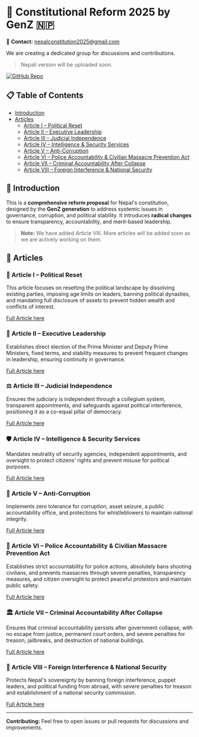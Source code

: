 # 📜 Constitutional Reform 2025 by GenZ 🇳🇵

📧 **Contact:** [nepalconstitution2025@gmail.com](mailto:nepalconstitution2025@gmail.com)

We are creating a dedicated group for discussions and contributions.

> Nepali version will be uploaded soon.

[![GitHub Repo](https://img.shields.io/badge/GitHub-Repo-blue)](https://github.com/nepalconstitution2025-genz/nepal-genz-constitution-reform)

## 📋 Table of Contents

- [Introduction](#introduction)
- [Articles](#articles)
  - [Article I – Political Reset](https://github.com/nepalconstitution2025-genz/nepal-genz-constitution-reform/blob/main/Article%20I%20%E2%80%93%20Political%20Reset.md)
  - [Article II – Executive Leadership](https://github.com/nepalconstitution2025-genz/nepal-genz-constitution-reform/blob/main/Article%20II%20%E2%80%93%20Executive%20Leadership.md)
  - [Article III – Judicial Independence](https://github.com/nepalconstitution2025-genz/nepal-genz-constitution-reform/blob/main/Article%20III%20%E2%80%93%20Judicial%20Independence.md)
  - [Article IV – Intelligence & Security Services](https://github.com/nepalconstitution2025-genz/nepal-genz-constitution-reform/blob/main/Article%20IV%20%E2%80%93%20Intelligence%20%26%20Security%20Services.md)
  - [Article V – Anti-Corruption](https://github.com/nepalconstitution2025-genz/nepal-genz-constitution-reform/blob/main/Article%20V%20%E2%80%93%20Anti-Corruption.md)
  - [Article VI – Police Accountability & Civilian Massacre Prevention Act](https://github.com/nepalconstitution2025-genz/nepal-genz-constitution-reform/blob/main/Article%20VI%20%E2%80%93%20Police%20Accountability%20%26%20Civilian%20Massacre%20Prevention%20Act.md)
  - [Article VII – Criminal Accountability After Collapse](https://github.com/nepalconstitution2025-genz/nepal-genz-constitution-reform/blob/main/Article%20VII%20%E2%80%93%20Criminal%20Accountability%20After%20Collapse.md)
  - [Article VIII – Foreign Interference & National Security](https://github.com/nepalconstitution2025-genz/nepal-genz-constitution-reform/blob/main/Article%20VIII%20%E2%80%93%20Foreign%20Interference%20%26%20National%20Security.md)

## 🌟 Introduction

This is a **comprehensive reform proposal** for Nepal's constitution, designed by the **GenZ generation** to address systemic issues in governance, corruption, and political stability. It introduces **radical changes** to ensure transparency, accountability, and merit-based leadership.

> **Note:** We have added Article VIII. More articles will be added soon as we are actively working on them.

## 📖 Articles

### 🔄 Article I – Political Reset

This article focuses on resetting the political landscape by dissolving existing parties, imposing age limits on leaders, banning political dynasties, and mandating full disclosure of assets to prevent hidden wealth and conflicts of interest.

[Full Article here](https://github.com/nepalconstitution2025-genz/nepal-genz-constitution-reform/blob/main/Article%20I%20%E2%80%93%20Political%20Reset.md)

### 👥 Article II – Executive Leadership

Establishes direct election of the Prime Minister and Deputy Prime Ministers, fixed terms, and stability measures to prevent frequent changes in leadership, ensuring continuity in governance.

[Full Article here](https://github.com/nepalconstitution2025-genz/nepal-genz-constitution-reform/blob/main/Article%20II%20%E2%80%93%20Executive%20Leadership.md)

### ⚖️ Article III – Judicial Independence

Ensures the judiciary is independent through a collegium system, transparent appointments, and safeguards against political interference, positioning it as a co-equal pillar of democracy.

[Full Article here](https://github.com/nepalconstitution2025-genz/nepal-genz-constitution-reform/blob/main/Article%20III%20%E2%80%93%20Judicial%20Independence.md)

### 🛡️ Article IV – Intelligence & Security Services

Mandates neutrality of security agencies, independent appointments, and oversight to protect citizens' rights and prevent misuse for political purposes.

[Full Article here](https://github.com/nepalconstitution2025-genz/nepal-genz-constitution-reform/blob/main/Article%20IV%20%E2%80%93%20Intelligence%20%26%20Security%20Services.md)

### 🚫 Article V – Anti-Corruption

Implements zero tolerance for corruption, asset seizure, a public accountability office, and protections for whistleblowers to maintain national integrity.

[Full Article here](https://github.com/nepalconstitution2025-genz/nepal-genz-constitution-reform/blob/main/Article%20V%20%E2%80%93%20Anti-Corruption.md)

### 👮 Article VI – Police Accountability & Civilian Massacre Prevention Act

Establishes strict accountability for police actions, absolutely bans shooting civilians, and prevents massacres through severe penalties, transparency measures, and citizen oversight to protect peaceful protestors and maintain public safety.

[Full Article here](https://github.com/nepalconstitution2025-genz/nepal-genz-constitution-reform/blob/main/Article%20VI%20%E2%80%93%20Police%20Accountability%20%26%20Civilian%20Massacre%20Prevention%20Act.md)

### 🏛️ Article VII – Criminal Accountability After Collapse

Ensures that criminal accountability persists after government collapse, with no escape from justice, permanent court orders, and severe penalties for treason, jailbreaks, and destruction of national buildings.

[Full Article here](https://github.com/nepalconstitution2025-genz/nepal-genz-constitution-reform/blob/main/Article%20VII%20%E2%80%93%20Criminal%20Accountability%20After%20Collapse.md)

### 🚫 Article VIII – Foreign Interference & National Security

Protects Nepal's sovereignty by banning foreign interference, puppet leaders, and political funding from abroad, with severe penalties for treason and establishment of a national security commission.

[Full Article here](https://github.com/nepalconstitution2025-genz/nepal-genz-constitution-reform/blob/main/Article%20VIII%20%E2%80%93%20Foreign%20Interference%20%26%20National%20Security.md)

---

**Contributing:** Feel free to open issues or pull requests for discussions and improvements.